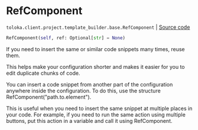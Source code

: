 # RefComponent
`toloka.client.project.template_builder.base.RefComponent` | [Source code](https://github.com/Toloka/toloka-kit/blob/v1.1.3/src/client/project/template_builder/base.py#L191)

```python
RefComponent(self, ref: Optional[str] = None)
```

If you need to insert the same or similar code snippets many times, reuse them.


This helps make your configuration shorter and makes it easier for you to edit duplicate chunks of code.

You can insert a code snippet from another part of the configuration anywhere inside the configuration. To do this,
use the structure RefComponent("path.to.element").

This is useful when you need to insert the same snippet at multiple places in your code. For example, if you need
to run the same action using multiple buttons, put this action in a variable and call it using RefComponent.


